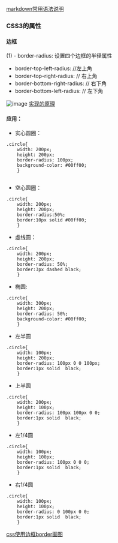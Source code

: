 [markdown常用语法说明](https://www.jianshu.com/p/e989689a331d)

### CSS3的属性
#### 边框
(1) - border-radius: 设置四个边框的半径属性
  - border-top-left-radius:  //左上角 
  - border-top-right-radius: // 右上角
  - border-bottom-right-radius: // 右下角
  - border-bottom-left-radius: // 左下角 

![image](https://img-blog.csdn.net/20160223155153425)
[实现的原理](https://blog.csdn.net/xiaoermingn/article/details/53497607)

#### 应用：
- 实心圆圈：
``` 
.circle{
	width: 200px;
	height: 200px;
	border-radius: 100px;
	background-color: #00ff00;
	}
	
 ```
- 空心圆圈：
```
.circle{
	width: 200px;
	height: 200px;
	border-radius:50%;
	border:10px solid #00ff00;
	}
```
- 虚线圆：
```
.circle{
	width: 200px;
	height: 200px;
	border-radius: 50%;
	border:3px dashed black;
	}
```
- 椭圆:
``` 
.circle{
	width: 300px;
	height: 200px;
	border-radius: 50%;
	background-color: #00ff00;
	}
```
- 左半圆
```
.circle{
	width: 100px;
	height: 200px;
	border-radius: 100px 0 0 100px;
	border:1px solid  black;
	}
```
- 上半圆
```
.circle{
	width: 200px;
	height: 100px;
	border-radius: 100px 100px 0 0;
	border:1px solid  black;
	}
```
- 左1/4圆
```
.circle{
	width: 100px;
	height: 100px;
	border-radius: 100px 0 0 0;
	border:1px solid  black;
	}
```
- 右1/4圆
```
.circle{
	width: 100px;
	height: 100px;
	border-radius: 0 100px 0 0;
	border:1px solid  black;
	}
```
[css使用边框border画图](https://blog.csdn.net/chenhongwu666/article/details/38905803)


